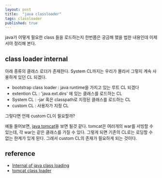 ```yaml
---
layout: post
title:  "java classloader"
tags: classloader
published: true
---
```


java가 어떻게 필요한 class 들을 로드하는지 한번쯤은 궁금해 했을 법한 내용인데 이제서야 정리해 본다. 

## class loader internal

아래 종류의 클래스 로더가 존재한다. System CL까지는 우리가 몰라서 그렇지 계속 사용하게 있던 CL 되겠다.

- bootstrap class loader : java runtime을 가지고 있는 루트 CL 되겠다
- extention CL : 'java.ext.dirs' 에 있는 클래스를 로드하는 CL
- System CL : -jar 혹은 classpath로 지정된 클래스를 로드하는 CL
- custom CL : 사용자가 지정 CL

그렇다면 언제 custom CL이 필요할까?

예들 들어보면, [java tomcat](http://tomcat.apache.org/tomcat-7.0-doc/class-loader-howto.html)을 보면 될것 같다. tomcat은 여러개의 war를 서빙할 수 있는데, 각 war는 같은 클래스를 가질 수 있다. 그렇게 되면 기존의 CL로는 로딩할 수 없는 한계가 있게 된다. 그래서 custom CL의 존재가 필요하게 되는 것이다.


## reference

- [Internal of java class loading](http://www.onjava.com/pub/a/onjava/2005/01/26/classloading.html?page=1)
- [tomcat class loader](http://tomcat.apache.org/tomcat-7.0-doc/class-loader-howto.html)
